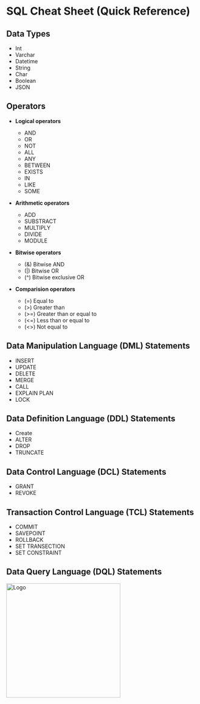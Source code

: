 # SQL Cheat Sheet (Quick Reference)

## Data Types
- Int
- Varchar
- Datetime
- String
- Char 
- Boolean
- JSON



## Operators
- **Logical operators**
  - AND
  - OR
  - NOT
  - ALL
  - ANY
  - BETWEEN
  - EXISTS
  - IN
  - LIKE
  - SOME
 
- **Arithmetic operators**
  - ADD
  - SUBSTRACT
  - MULTIPLY
  - DIVIDE
  - MODULE

- **Bitwise operators**
   - (&) Bitwise AND
   - (|) Bitwise OR
   - (^) Bitwise exclusive OR

- **Comparision operators**
   - (=) Equal to
   - (>) Greater than
   - (>=) Greater than or equal to
   - (<=) Less than or equal to
   - (<>) Not equal to 

## Data Manipulation Language (DML) Statements ##
  - INSERT
  - UPDATE
  - DELETE
  - MERGE
  - CALL
  - EXPLAIN PLAN
  - LOCK

## Data Definition Language (DDL) Statements ##
- Create
- ALTER
- DROP
- TRUNCATE

## Data Control Language (DCL) Statements ##  
- GRANT
- REVOKE

## Transaction  Control Language (TCL) Statements ##  
- COMMIT
- SAVEPOINT
- ROLLBACK
- SET TRANSECTION
- SET CONSTRAINT

##  Data Query Language (DQL) Statements ##  

<img src="[https://github.com/lajumia/sql-cheat-sheet/blob/main/dql.png]" alt="Logo" width="300" />

 
